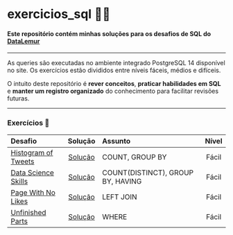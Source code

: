 # exercicios_sql 👩‍💻

#### Este repositório contém minhas soluções para os desafios de SQL do [DataLemur](https://datalemur.com/)


---

As queries são executadas no ambiente integrado PostgreSQL 14 disponível no site. Os exercícios estão divididos entre níveis fáceis, médios e difíceis.  

O intuito deste repositório é **rever conceitos**, **praticar habilidades em SQL** e **manter um registro organizado** do conhecimento para facilitar revisões futuras.

---

### Exercícios 🎲  

| Desafio | Solução | Assunto | Nível |
|:--------|:-------:|:--------|:-----:|
| [Histogram of Tweets](https://datalemur.com/questions/sql-histogram-tweets) | [Solução]() | COUNT, GROUP BY | Fácil |
| [Data Science Skills](https://datalemur.com/questions/matching-skills) | [Solução]() | COUNT(DISTINCT), GROUP BY, HAVING | Fácil |
| [Page With No Likes](https://datalemur.com/questions/sql-page-with-no-likes) | [Solução]() | LEFT JOIN | Fácil |
| [Unfinished Parts](https://datalemur.com/questions/tesla-unfinished-parts) | [Solução]() | WHERE | Fácil |

